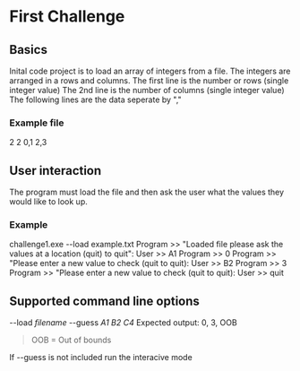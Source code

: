 # First Challenge

## Basics
Inital code project is to load an array of integers from a file. The integers are arranged in a rows and columns. 
The first line is the number or rows (single integer value)
The 2nd line is the number of columns (single integer value)
The following lines are the data seperate by ","


### Example file
2
2
0,1
2,3

## User interaction
The program must load the file and then ask the user what the values they would like to look up. 

### Example 
challenge1.exe --load example.txt 
 Program   >> "Loaded file please ask the values at a location (quit) to quit": 
 User      >> A1 
 Program   >> 0 
 Program   >> "Please enter a new value to check (quit to quit): 
 User      >> B2
 Program   >> 3 
 Program   >> "Please enter a new value to check (quit to quit): 
 User      >> quit


 ## Supported command line options
 --load _filename_  --guess _A1_ _B2_ _C4_ 
 Expected output: 0, 3, OOB   
 > OOB = Out of bounds

  If --guess is not included run the interacive mode 
 

 

